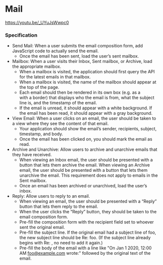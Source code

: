 # Mail
https://youtu.be/_UYuJsWwpc0

### Specification

* Send Mail: When a user submits the email composition form, add JavaScript code to actually send the email.
  * Once the email has been sent, load the user’s sent mailbox.
* Mailbox: When a user visits their Inbox, Sent mailbox, or Archive, load the appropriate mailbox.
  * When a mailbox is visited, the application should first query the API for the latest emails in that mailbox.
  * When a mailbox is visited, the name of the mailbox should appear at the top of the page.
  * Each email should then be rendered in its own box (e.g. as a <div> with a border) that displays who the email is from, what the subject line is, and the timestamp of the email.
  * If the email is unread, it should appear with a white background. If the email has been read, it should appear with a gray background.
* View Email: When a user clicks on an email, the user should be taken to a view where they see the content of that email.
  * Your application should show the email’s sender, recipients, subject, timestamp, and body.
  * Once the email has been clicked on, you should mark the email as read.
* Archive and Unarchive: Allow users to archive and unarchive emails that they have received.
  * When viewing an Inbox email, the user should be presented with a button that lets them archive the email. When viewing an Archive email, the user should be presented with a button that lets them unarchive the email. This requirement does not apply to emails in the Sent mailbox.
  * Once an email has been archived or unarchived, load the user’s inbox.
* Reply: Allow users to reply to an email.
  * When viewing an email, the user should be presented with a “Reply” button that lets them reply to the email.
  * When the user clicks the “Reply” button, they should be taken to the email composition form.
  * Pre-fill the composition form with the recipient field set to whoever sent the original email.
  * Pre-fill the subject line. If the original email had a subject line of foo, the new subject line should be Re: foo. (If the subject line already begins with Re: , no need to add it again.)
  * Pre-fill the body of the email with a line like "On Jan 1 2020, 12:00 AM foo@example.com wrote:" followed by the original text of the email.
